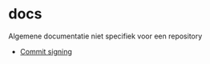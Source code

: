 # docs

Algemene documentatie niet specifiek voor een repository

* [Commit signing](commit-signing.md)
